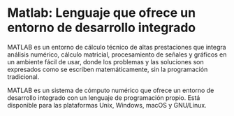 # Matlab: Lenguaje que ofrece un entorno de desarrollo integrado

MATLAB es un entorno de cálculo técnico de altas prestaciones que integra análisis numérico, cálculo matricial, procesamiento de señales y gráficos en un ambiente fácil de usar, donde los problemas y las soluciones son expresados como se escriben matemáticamente, sin la programación tradicional.

MATLAB es un sistema de cómputo numérico que ofrece un entorno de desarrollo integrado con un lenguaje de programación propio. Está disponible para las plataformas Unix, Windows, macOS y GNU/Linux. 
